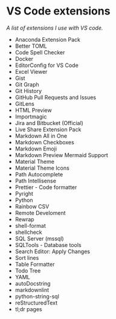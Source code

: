 # VS Code extensions

_A list of extensions I use with VS code._

- Anaconda Extension Pack
- Better TOML
- Code Spell Checker
- Docker
- EditorConfig for VS Code
- Excel Viewer
- Gist
- Git Graph
- Git History
- GitHub Pull Requests and Issues
- GitLens
- HTML Preview
- Importmagic
- Jira and Bitbucket (Official)
- Live Share Extension Pack
- Markdown All in One
- Markdown Checkboxes
- Markdown Emoji
- Markdown Preview Mermaid Support
- Material Theme
- Material Theme Icons
- Path Autocomplete
- Path Intellisense
- Prettier - Code formatter
- Pyright
- Python
- Rainbow CSV
- Remote Develoment
- Rewrap
- shell-format
- shellcheck
- SQL Server (mssql)
- SQLTools - Database tools
- Search Editor: Apply Changes
- Sort lines
- Table Formatter
- Todo Tree
- YAML
- autoDocstring
- markdownlint
- python-string-sql
- reStructuredText
- tl;dr pages
